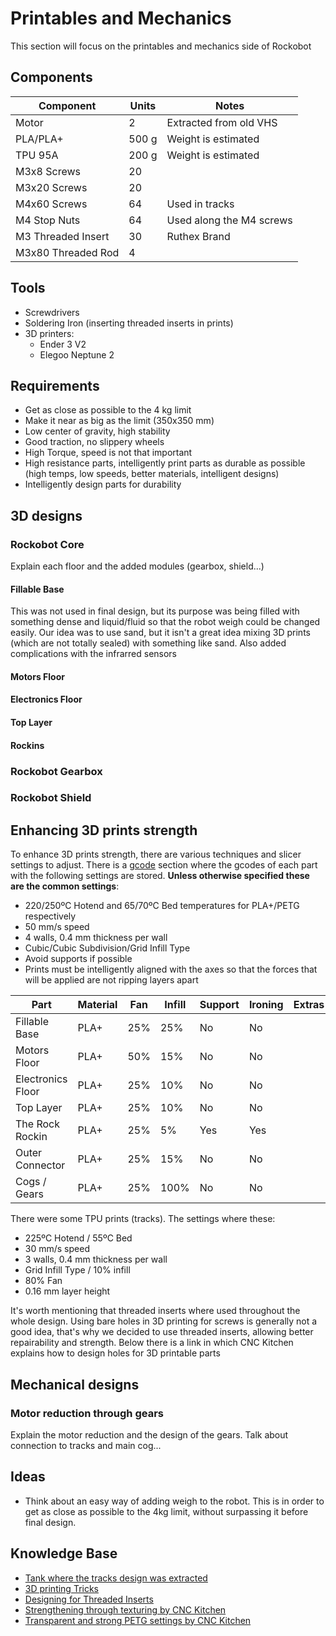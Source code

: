 # Printables and Mechanics
This section will focus on the printables and mechanics side of Rockobot

## Components

| Component             | Units | Notes                         |
| --------------------- | ----- | ----------------------------- |
| Motor                 | 2     | Extracted from old VHS        |
| PLA/PLA+              | 500 g | Weight is estimated           |
| TPU 95A               | 200 g | Weight is estimated           |
| M3x8 Screws           | 20    |                               |
| M3x20 Screws          | 20    |                               |
| M4x60 Screws          | 64    | Used in tracks                |
| M4 Stop Nuts          | 64    | Used along the M4 screws      |
| M3 Threaded Insert    | 30    | Ruthex Brand                  |
| M3x80 Threaded Rod    | 4     |                               |

## Tools
- Screwdrivers
- Soldering Iron (inserting threaded inserts in prints)
- 3D printers:
    - Ender 3 V2
    - Elegoo Neptune 2

## Requirements
- Get as close as possible to the 4 kg limit
- Make it near as big as the limit (350x350 mm)
- Low center of gravity, high stability
- Good traction, no slippery wheels
- High Torque, speed is not that important
- High resistance parts, intelligently print parts as durable as possible (high temps, low speeds, better materials, intelligent designs)
- Intelligently design parts for durability

## 3D designs
### Rockobot Core
Explain each floor and the added modules (gearbox, shield...)

#### Fillable Base
This was not used in final design, but its purpose was being filled with something dense and liquid/fluid so that the robot weigh could be changed easily.
Our idea was to use sand, but it isn't a great idea mixing 3D prints (which are not totally sealed) with something like sand. Also added complications with the infrarred sensors

#### Motors Floor

#### Electronics Floor

#### Top Layer

#### Rockins

### Rockobot Gearbox

### Rockobot Shield

## Enhancing 3D prints strength
To enhance 3D prints strength, there are various techniques and slicer settings to adjust. There is a [gcode](https://github.com/Pelochus/rockobot/tree/main/printables/gcodes) section where the gcodes of each part with the following settings are stored. **Unless otherwise specified these are the common settings**:
- 220/250ºC Hotend and 65/70ºC Bed temperatures for PLA+/PETG respectively
- 50 mm/s speed
- 4 walls, 0.4 mm thickness per wall
- Cubic/Cubic Subdivision/Grid Infill Type
- Avoid supports if possible
- Prints must be intelligently aligned with the axes so that the forces that will be applied are not ripping layers apart

| Part              | Material   | Fan  | Infill | Support | Ironing | Extras       |
| ----------------- | ---------- | ---- | ------ | ------- | ------- | ------------ |
| Fillable Base     | PLA+       | 25%  | 25%    | No      | No      |              |
| Motors Floor      | PLA+       | 50%  | 15%    | No      | No      |              |
| Electronics Floor | PLA+       | 25%  | 10%    | No      | No      |              |
| Top Layer         | PLA+       | 25%  | 10%    | No      | No      |              |
| The Rock Rockin   | PLA+       | 25%  | 5%     | Yes     | Yes     |              |
| Outer Connector   | PLA+       | 25%  | 15%    | No      | No      |              |
| Cogs / Gears      | PLA+       | 25%  | 100%   | No      | No      |              |


There were some TPU prints (tracks). The settings where these:
- 225ºC Hotend / 55ºC Bed
- 30 mm/s speed
- 3 walls, 0.4 mm thickness per wall
- Grid Infill Type / 10% infill
- 80% Fan
- 0.16 mm layer height

It's worth mentioning that threaded inserts where used throughout the whole design. Using bare holes in 3D printing for screws is generally not a good idea,
that's why we decided to use threaded inserts, allowing better repairability and strength. Below there is a link in which CNC Kitchen explains how to design holes for 3D printable parts 

## Mechanical designs
### Motor reduction through gears
Explain the motor reduction and the design of the gears. Talk about connection to tracks and main cog...

## Ideas
- Think about an easy way of adding weigh to the robot. This is in order to get as close as possible to the 4kg limit, without surpassing it before final design.

## Knowledge Base
- [Tank where the tracks design was extracted](https://www.thingiverse.com/thing:1240754)
- [3D printing Tricks](https://youtu.be/krrqydtneO0)
- [Designing for Threaded Inserts](https://www.cnckitchen.com/blog/tipps-amp-tricks-fr-gewindeeinstze-im-3d-druck-3awey)
- [Strengthening through texturing by CNC Kitchen](https://youtu.be/3-ygdNQThAs)
- [Transparent and strong PETG settings by CNC Kitchen](https://www.youtube.com/watch?v=9qb25Gi4Jv0)

